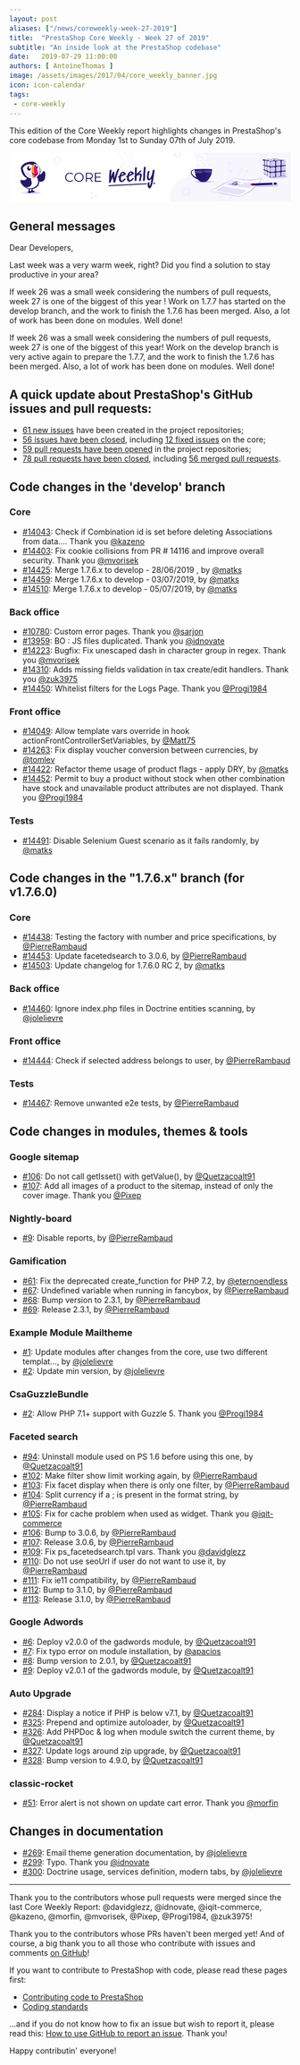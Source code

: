 ```yaml
---
layout: post
aliases: ["/news/coreweekly-week-27-2019"]
title:  "PrestaShop Core Weekly - Week 27 of 2019"
subtitle: "An inside look at the PrestaShop codebase"
date:   2019-07-29 11:00:00
authors: [ AntoineThomas ]
image: /assets/images/2017/04/core_weekly_banner.jpg
icon: icon-calendar
tags:
 - core-weekly
---
```


This edition of the Core Weekly report highlights changes in PrestaShop's core codebase from Monday 1st to Sunday 07th of July 2019.

![Core Weekly banner](/assets/images/2018/12/banner-core-weekly.jpg)


## General messages

Dear Developers,

Last week was a very warm week, right? Did you find a solution to stay productive in your area?

If week 26 was a small week considering the numbers of pull requests, week 27 is one of the biggest of this year ! Work on 1.7.7 has started on the develop branch, and the work to finish the 1.7.6 has been merged. Also, a lot of work has been done on modules. Well done!

If week 26 was a small week considering the numbers of pull requests, week 27 is one of the biggest of this year! Work on the develop branch is very active again to prepare the 1.7.7, and the work to finish the 1.7.6 has been merged. Also, a lot of work has been done on modules. Well done!


## A quick update about PrestaShop's GitHub issues and pull requests:

- [61 new issues](https://github.com/search?q=org%3APrestaShop+is%3Apublic++-repo%3Aprestashop%2Fprestashop.github.io++is%3Aissue+created%3A2019-07-01..2019-07-07) have been created in the project repositories;
- [56 issues have been closed](https://github.com/search?q=org%3APrestaShop+is%3Apublic++-repo%3Aprestashop%2Fprestashop.github.io++is%3Aissue+closed%3A2019-07-01..2019-07-07), including [12 fixed issues](https://github.com/search?q=org%3APrestaShop+is%3Apublic++-repo%3Aprestashop%2Fprestashop.github.io++is%3Aissue+label%3Afixed+closed%3A2019-07-01..2019-07-07) on the core;
- [59 pull requests have been opened](https://github.com/search?q=org%3APrestaShop+is%3Apublic++-repo%3Aprestashop%2Fprestashop.github.io++is%3Apr+created%3A2019-07-01..2019-07-07) in the project repositories;
- [78 pull requests have been closed](https://github.com/search?q=org%3APrestaShop+is%3Apublic++-repo%3Aprestashop%2Fprestashop.github.io++is%3Apr+closed%3A2019-07-01..2019-07-07), including [56 merged pull requests](https://github.com/search?q=org%3APrestaShop+is%3Apublic++-repo%3Aprestashop%2Fprestashop.github.io++is%3Apr+merged%3A2019-07-01..2019-07-07).


## Code changes in the 'develop' branch

### Core

* [#14043](https://github.com/PrestaShop/PrestaShop/pull/14043): Check if Combination id is set before deleting Associations from data…. Thank you [@kazeno](https://github.com/kazeno)
* [#14403](https://github.com/PrestaShop/PrestaShop/pull/14403): Fix cookie collisions from PR # 14116 and improve overall security. Thank you [@mvorisek](https://github.com/mvorisek)
* [#14425](https://github.com/PrestaShop/PrestaShop/pull/14425): Merge 1.7.6.x to develop - 28/06/2019  , by [@matks](https://github.com/matks)
* [#14459](https://github.com/PrestaShop/PrestaShop/pull/14459): Merge 1.7.6.x to develop - 03/07/2019, by [@matks](https://github.com/matks)
* [#14510](https://github.com/PrestaShop/PrestaShop/pull/14510): Merge 1.7.6.x to develop - 05/07/2019, by [@matks](https://github.com/matks)


### Back office

* [#10780](https://github.com/PrestaShop/PrestaShop/pull/10780): Custom error pages. Thank you [@sarjon](https://github.com/sarjon)
* [#13959](https://github.com/PrestaShop/PrestaShop/pull/13959): BO : JS files duplicated. Thank you [@idnovate](https://github.com/idnovate)
* [#14223](https://github.com/PrestaShop/PrestaShop/pull/14223): Bugfix: Fix unescaped dash in character group in regex. Thank you [@mvorisek](https://github.com/mvorisek)
* [#14310](https://github.com/PrestaShop/PrestaShop/pull/14310): Adds missing fields validation in tax create/edit handlers. Thank you [@zuk3975](https://github.com/zuk3975)
* [#14450](https://github.com/PrestaShop/PrestaShop/pull/14450): Whitelist filters for the Logs Page. Thank you [@Progi1984](https://github.com/Progi1984)


### Front office

* [#14049](https://github.com/PrestaShop/PrestaShop/pull/14049): Allow template vars override in hook actionFrontControllerSetVariables, by [@Matt75](https://github.com/Matt75)
* [#14263](https://github.com/PrestaShop/PrestaShop/pull/14263): Fix display voucher conversion between currencies, by [@tomlev](https://github.com/tomlev)
* [#14422](https://github.com/PrestaShop/PrestaShop/pull/14422): Refactor theme usage of product flags - apply DRY, by [@matks](https://github.com/matks)
* [#14452](https://github.com/PrestaShop/PrestaShop/pull/14452): Permit to buy a product without stock when other combination have stock and unavailable product attributes are not displayed. Thank you [@Progi1984](https://github.com/Progi1984)


### Tests

* [#14491](https://github.com/PrestaShop/PrestaShop/pull/14491): Disable Selenium Guest scenario as it fails randomly, by [@matks](https://github.com/matks)


## Code changes in the "1.7.6.x" branch (for v1.7.6.0)

### Core

* [#14438](https://github.com/PrestaShop/PrestaShop/pull/14438): Testing the factory with number and price specifications, by [@PierreRambaud](https://github.com/PierreRambaud)
* [#14453](https://github.com/PrestaShop/PrestaShop/pull/14453): Update facetedsearch to 3.0.6, by [@PierreRambaud](https://github.com/PierreRambaud)
* [#14503](https://github.com/PrestaShop/PrestaShop/pull/14503): Update changelog for 1.7.6.0 RC 2, by [@matks](https://github.com/matks)


### Back office

* [#14460](https://github.com/PrestaShop/PrestaShop/pull/14460): Ignore index.php files in Doctrine entities scanning, by [@jolelievre](https://github.com/jolelievre)


### Front office

* [#14444](https://github.com/PrestaShop/PrestaShop/pull/14444): Check if selected address belongs to user, by [@PierreRambaud](https://github.com/PierreRambaud)


### Tests

* [#14467](https://github.com/PrestaShop/PrestaShop/pull/14467): Remove unwanted e2e tests, by [@PierreRambaud](https://github.com/PierreRambaud)



## Code changes in modules, themes & tools

### Google sitemap

* [#106](https://github.com/PrestaShop/gsitemap/pull/106): Do not call getIsset() with getValue(), by [@Quetzacoalt91](https://github.com/Quetzacoalt91)
* [#107](https://github.com/PrestaShop/gsitemap/pull/107): Add all images of a product to the sitemap, instead of only the cover image. Thank you [@Pixep](https://github.com/Pixep)


### Nightly-board

* [#9](https://github.com/PrestaShop/nightly-board/pull/9): Disable reports, by [@PierreRambaud](https://github.com/PierreRambaud)


### Gamification

* [#61](https://github.com/PrestaShop/gamification/pull/61): Fix the deprecated create_function for PHP 7.2, by [@eternoendless](https://github.com/eternoendless)
* [#67](https://github.com/PrestaShop/gamification/pull/67): Undefined variable when running in fancybox, by [@PierreRambaud](https://github.com/PierreRambaud)
* [#68](https://github.com/PrestaShop/gamification/pull/68): Bump version to 2.3.1, by [@PierreRambaud](https://github.com/PierreRambaud)
* [#69](https://github.com/PrestaShop/gamification/pull/69): Release 2.3.1, by [@PierreRambaud](https://github.com/PierreRambaud)


### Example Module Mailtheme

* [#1](https://github.com/PrestaShop/example_module_mailtheme/pull/1): Update modules after changes from the core, use two different templat…, by [@jolelievre](https://github.com/jolelievre)
* [#2](https://github.com/PrestaShop/example_module_mailtheme/pull/2): Update min version, by [@jolelievre](https://github.com/jolelievre)


### CsaGuzzleBundle

* [#2](https://github.com/PrestaShop/CsaGuzzleBundle/pull/2): Allow PHP 7.1+ support with Guzzle 5. Thank you [@Progi1984](https://github.com/Progi1984)


### Faceted search

* [#94](https://github.com/PrestaShop/ps_facetedsearch/pull/94): Uninstall module used on PS 1.6 before using this one, by [@Quetzacoalt91](https://github.com/Quetzacoalt91)
* [#102](https://github.com/PrestaShop/ps_facetedsearch/pull/102): Make filter show limit working again, by [@PierreRambaud](https://github.com/PierreRambaud)
* [#103](https://github.com/PrestaShop/ps_facetedsearch/pull/103): Fix facet display when there is only one filter, by [@PierreRambaud](https://github.com/PierreRambaud)
* [#104](https://github.com/PrestaShop/ps_facetedsearch/pull/104): Split currency if a ; is present in the format string, by [@PierreRambaud](https://github.com/PierreRambaud)
* [#105](https://github.com/PrestaShop/ps_facetedsearch/pull/105): Fix for cache problem when used as widget. Thank you [@iqit-commerce](https://github.com/iqit-commerce)
* [#106](https://github.com/PrestaShop/ps_facetedsearch/pull/106): Bump to 3.0.6, by [@PierreRambaud](https://github.com/PierreRambaud)
* [#107](https://github.com/PrestaShop/ps_facetedsearch/pull/107): Release 3.0.6, by [@PierreRambaud](https://github.com/PierreRambaud)
* [#109](https://github.com/PrestaShop/ps_facetedsearch/pull/109): Fix ps_facetedsearch.tpl vars. Thank you [@davidglezz](https://github.com/davidglezz)
* [#110](https://github.com/PrestaShop/ps_facetedsearch/pull/110): Do not use seoUrl if user do not want to use it, by [@PierreRambaud](https://github.com/PierreRambaud)
* [#111](https://github.com/PrestaShop/ps_facetedsearch/pull/111): Fix ie11 compatibility, by [@PierreRambaud](https://github.com/PierreRambaud)
* [#112](https://github.com/PrestaShop/ps_facetedsearch/pull/112): Bump to 3.1.0, by [@PierreRambaud](https://github.com/PierreRambaud)
* [#113](https://github.com/PrestaShop/ps_facetedsearch/pull/113): Release 3.1.0, by [@PierreRambaud](https://github.com/PierreRambaud)


### Google Adwords

* [#6](https://github.com/PrestaShop/gadwords/pull/6): Deploy v2.0.0 of the gadwords module, by [@Quetzacoalt91](https://github.com/Quetzacoalt91)
* [#7](https://github.com/PrestaShop/gadwords/pull/7): Fix typo error on module installation, by [@apacios](https://github.com/apacios)
* [#8](https://github.com/PrestaShop/gadwords/pull/8): Bump version to 2.0.1, by [@Quetzacoalt91](https://github.com/Quetzacoalt91)
* [#9](https://github.com/PrestaShop/gadwords/pull/9): Deploy v2.0.1 of the gadwords module, by [@Quetzacoalt91](https://github.com/Quetzacoalt91)


### Auto Upgrade

* [#284](https://github.com/PrestaShop/autoupgrade/pull/284): Display a notice if PHP is below v7.1, by [@Quetzacoalt91](https://github.com/Quetzacoalt91)
* [#325](https://github.com/PrestaShop/autoupgrade/pull/325): Prepend and optimize autoloader, by [@Quetzacoalt91](https://github.com/Quetzacoalt91)
* [#326](https://github.com/PrestaShop/autoupgrade/pull/326): Add PHPDoc & log when module switch the current theme, by [@Quetzacoalt91](https://github.com/Quetzacoalt91)
* [#327](https://github.com/PrestaShop/autoupgrade/pull/327): Update logs around zip upgrade, by [@Quetzacoalt91](https://github.com/Quetzacoalt91)
* [#328](https://github.com/PrestaShop/autoupgrade/pull/328): Bump version to 4.9.0, by [@Quetzacoalt91](https://github.com/Quetzacoalt91)


### classic-rocket

* [#51](https://github.com/PrestaShop/classic-rocket/pull/51): Error alert is not shown on update cart error. Thank you [@morfin](https://github.com/morfin)


## Changes in documentation

* [#269](https://github.com/PrestaShop/docs/pull/269): Email theme generation documentation, by [@jolelievre](https://github.com/jolelievre)
* [#299](https://github.com/PrestaShop/docs/pull/299): Typo. Thank you [@idnovate](https://github.com/idnovate)
* [#300](https://github.com/PrestaShop/docs/pull/300): Doctrine usage, services definition, modern tabs, by [@jolelievre](https://github.com/jolelievre)


<hr />

Thank you to the contributors whose pull requests were merged since the last Core Weekly Report: @davidglezz, @idnovate, @iqit-commerce, @kazeno, @morfin, @mvorisek, @Pixep, @Progi1984, @zuk3975!

Thank you to the contributors whose PRs haven't been merged yet! And of course, a big thank you to all those who contribute with issues and comments [on GitHub](https://github.com/PrestaShop/PrestaShop)!

If you want to contribute to PrestaShop with code, please read these pages first:

 * [Contributing code to PrestaShop](https://devdocs.prestashop.com/1.7/contribute/contribution-guidelines/)
 * [Coding standards](https://devdocs.prestashop.com/1.7/development/coding-standards/)

...and if you do not know how to fix an issue but wish to report it, please read this: [How to use GitHub to report an issue](https://devdocs.prestashop.com/1.7/contribute/contribute-reporting-issues/). Thank you!

Happy contributin' everyone!

